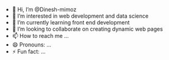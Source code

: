 - 👋 Hi, I’m @Dinesh-mimoz
- 👀 I’m interested in web development and data science
- 🌱 I’m currently learning front end development
- 💞️ I’m looking to collaborate on creating dynamic web pages
- 📫 How to reach me ...
- 😄 Pronouns: ...
- ⚡ Fun fact: ...

<!---
Dinesh-mimoz/Dinesh-mimoz is a ✨ special ✨ repository because its `README.md` (this file) appears on your GitHub profile.
You can click the Preview link to take a look at your changes.
--->
